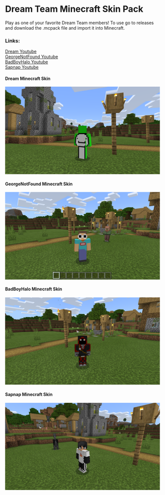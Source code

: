 # Dream Team Minecraft Skin Pack
<p>
Play as one of your favorite Dream Team members! To use go to releases and download the .mcpack file and import it into Minecraft.
</p>

### Links:
[Dream Youtube](https://www.youtube.com/user/DreamTraps)
<br>
[GeorgeNotFound Youtube](https://www.youtube.com/c/GeorgeNotFound/featured)
<br>
[BadBoyHalo Youtube](https://www.youtube.com/user/thesaintsofgames)
<br>
[Sapnap Youtube](https://www.youtube.com/channel/UCqynl7rdtktKMQESdSBmE-g)


#### Dream Minecraft Skin
![Dream](./images/dream.png)

#### GeorgeNotFound Minecraft Skin
![GeorgeNotFound](./images/georgenotfound.png)

#### BadBoyHalo Minecraft Skin
![BadBoyHalo](./images/badboyhalo.png)

#### Sapnap Minecraft Skin
![Sapnap](./images/sapnap.png)